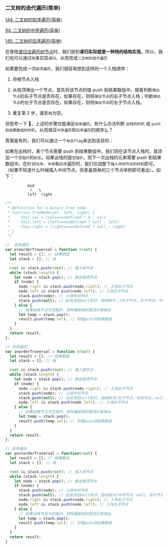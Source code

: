 ### 二叉树的迭代遍历(简单)

[144. 二叉树的前序遍历(简单)](https://leetcode-cn.com/problems/binary-tree-preorder-traversal/)

[94. 二叉树的中序遍历(简单)](https://leetcode-cn.com/problems/binary-tree-inorder-traversal/)

[145. 二叉树的后序遍历(简单)](https://leetcode-cn.com/problems/binary-tree-postorder-traversal/submissions/)

在使用[递归法遍历树节点](<https://github.com/kerwin-ly/Blog/blob/master/algorithm/binary-tree/%E4%BA%8C%E5%8F%89%E6%A0%91%E7%9A%84%E9%80%92%E5%BD%92%E9%81%8D%E5%8E%86(%E7%AE%80%E5%8D%95).md>)时，我们提到**递归实际就是一种栈的结构实现**。所以，我们也可以通过`栈`来实现`递归`，从而完成`二叉树的迭代遍历`

如果要完成一次`前序遍历`，我们很容易想到这样的一个入栈顺序：

1. 将根节点入栈

2. 从栈顶弹出一个节点，首先将该节点的值 push 到结果数组中。接着判断`弹出节点`的右子节点是否存在，如果存在，则将`弹出节点`的右子节点入栈；判断`弹出节点`的左子节点是否存在，如果存在，则将`弹出节点`的左子节点入栈。

3. 重复第 2 步，直到`栈`为空。

但思考一下 🤔，上述的步骤仅能满足`前序遍历`。有什么办法判断 `出栈的时机` 或 `push到结果数组的时机`，从而保证`中序遍历`和`后序遍历`的顺序么？

答案是有的，我们可以通过一个`标志flag`来达到该目的：

如果在出栈时，某个节点需要 push 到结果数组中。我们则在该节点入栈时，就添加一个`空指针`的`标志`。如果出栈的是`空指针`，则下一次出栈的元素需要 push 到结果数组中。在针对`先序`、`中序`和`后序`遍历时，我们仅调整下`插入中间节点的时机`即可。（如果不知道什么时候插入中间节点，则拿最简单的三个节点举例即可看出）。如下：
```
          mid
    	   /   \
    	  left  right
```

```js
/**
 * Definition for a binary tree node.
 * function TreeNode(val, left, right) {
 *     this.val = (val===undefined ? 0 : val)
 *     this.left = (left===undefined ? null : left)
 *     this.right = (right===undefined ? null : right)
 * }
 */

//  前序遍历
var preorderTraversal = function (root) {
  let result = []; // 结果数组
  let stack = []; // 栈

  root && stack.push(root); // 插入根节点
  while (stack.length) {
    let node = stack.pop(); // 推出栈顶节点
    if (node) {
      node.right && stack.push(node.right); // 入栈右子节点
      node.left && stack.push(node.left); // 入栈左子节点
      stack.push(node); // 入栈中间节点
      stack.push(null); // 此处添加null标识，栈结构为：[右子节点，左子节点，中间节点，null]
    } else {
      // 如果出栈节点为空指针，则将最新栈的栈顶元素弹出
      let temp = stack.pop();
      result.push(temp.val); // 将值push进结果数组
    }
  }
  return result;
};

// 中序遍历
var inorderTraversal = function (root) {
  let result = []; // 结果数组
  let stack = []; // 栈

  root && stack.push(root); // 插入根节点
  while (stack.length) {
    let node = stack.pop(); // 推出栈顶节点
    if (node) {
      node.right && stack.push(node.right); // 入栈右子节点
      stack.push(node); // 入栈中间节点
      stack.push(null); // 此处添加null标识，栈结构为[右子节点，中间节点，null，左子节点]
      node.left && stack.push(node.left); // 入栈左子节点
    } else {
      // 如果出栈节点为空指针，则将最新栈的栈顶元素弹出
      let temp = stack.pop();
      result.push(temp.val); // 将值push进结果数组
    }
  }
  return result;
};

// 后序遍历
var postorderTraversal = function(root) {
  let result = []; // 结果数组
  let stack = []; // 栈

  root && stack.push(root); // 插入根节点
  while (stack.length) {
    let node = stack.pop(); // 推出栈顶节点
    if (node) {
      stack.push(node); // 入栈中间节点
      stack.push(null); // 此处添加null标识，栈结构为[中间节点，null，右子节点，左子节点]
      node.right && stack.push(node.right); // 入栈右子节点
      node.left && stack.push(node.left); // 入栈左子节点
    } else {
      // 如果出栈节点为空指针，则将最新栈的栈顶元素弹出
      let temp = stack.pop();
      result.push(temp.val); // 将值push进结果数组
    }
  }
  return result;
}
```
